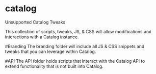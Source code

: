 # catalog
Unsupported Catalog Tweaks

This collection of scripts, tweaks, JS, & CSS will allow modifications and interactions with a Catalog instance.

#Branding
The branding folder will include all JS & CSS snippets and tweaks that you can leverage within Catalog.

#API
The API folder holds scripts that interact with the Catalog API to extend functionality that is not built into Catalog.
